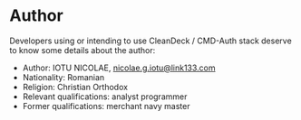 # Author

Developers using or intending to use CleanDeck / CMD-Auth stack deserve to know some details about the author:
* Author: IOTU NICOLAE, nicolae.g.iotu@link133.com
* Nationality: Romanian
* Religion: Christian Orthodox
* Relevant qualifications: analyst programmer
* Former qualifications: merchant navy master
